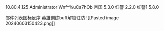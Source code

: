 10.80.4.125
Administrator
Wnf^%uCa7hOb
帝国 5.3.0
红警 2.2.0
红警1  5.8.0


邮件列表图标反序
英雄训练buff解锁驻防
![[Pasted image 20240603150423.png]]

